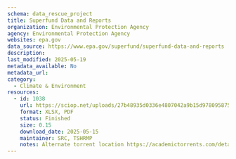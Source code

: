 ```yaml
---
schema: data_rescue_project 
title: Superfund Data and Reports
organization: Environmental Protection Agency
agency: Environmental Protection Agency
websites: epa.gov
data_source: https://www.epa.gov/superfund/superfund-data-and-reports
description: 
last_modified: 2025-05-19
metadata_available: No
metadata_url: 
category:
  - Climate & Environment 
resources:
  - id: 1038
    url: https://sciop.net/uploads/27b48935d0336e4807042a9b15d978095875d27d
    format: XLSX, PDF
    status: Finished
    size: 0.15
    download_date: 2025-05-15
    maintainer: SRC, TSHRMP
    notes: Alternate torrent location https://academictorrents.com/details/27b48935d0336e4807042a9b15d978095875d27d
---
```

